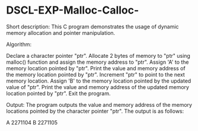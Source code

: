 # DSCL-EXP-Malloc-Calloc-

Short description: This C program demonstrates the usage of dynamic memory allocation and pointer manipulation.

Algorithm:

Declare a character pointer "ptr".
Allocate 2 bytes of memory to "ptr" using malloc() function and assign the memory address to "ptr".
Assign 'A' to the memory location pointed by "ptr".
Print the value and memory address of the memory location pointed by "ptr".
Increment "ptr" to point to the next memory location.
Assign 'B' to the memory location pointed by the updated value of "ptr".
Print the value and memory address of the updated memory location pointed by "ptr".
Exit the program.

Output:
The program outputs the value and memory address of the memory locations pointed by the character pointer "ptr". The output is as follows:

A 2271104
B 2271105
